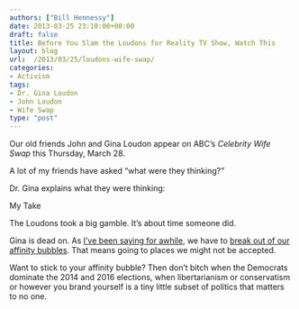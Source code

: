 ```yaml
---
authors: ["Bill Hennessy"]
date: 2013-03-25 23:10:00+00:00
draft: false
title: Before You Slam the Loudons for Reality TV Show, Watch This
layout: blog
url:  /2013/03/25/loudons-wife-swap/
categories:
- Activism
tags:
- Dr. Gina Loudon
- John Loudon
- Wife Swap
type: "post"
---
```


Our old friends John and Gina Loudon appear on ABC’s _Celebrity Wife Swap_ this Thursday, March 28.

A lot of my friends have asked “what were they thinking?”

Dr. Gina explains what they were thinking:



My Take

The Loudons took a big gamble. It’s about time someone did.

Gina is dead on. As [I’ve been saying for awhile](https://hennessysview.com/2013/03/21/we-need-a-stronger-third-eye/), we have to [break out of our affinity bubbles](https://hennessysview.com/2013/03/07/why-being-wrong-can-be-the-best-policy/). That means going to places we might not be accepted.

Want to stick to your affinity bubble? Then don’t bitch when the Democrats dominate the 2014 and 2016 elections, when libertarianism or conservatism or however you brand yourself is a tiny little subset of politics that matters to no one.
